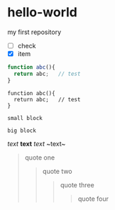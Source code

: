 # hello-world
my first repository

- [ ] check
- [x] item

```js
function abc(){
  return abc;   // test
}
```

```
function abc(){
  return abc;   // test
}
```

`small block`

    big block

*text*
**text**
_text_
~text~


> quote one 
>> quote two
>>> quote three
>>>> quote four
